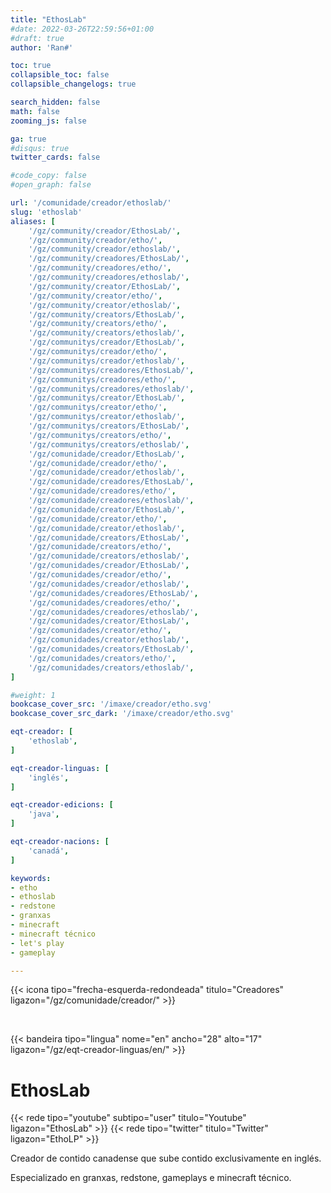 ```yaml
---
title: "EthosLab"
#date: 2022-03-26T22:59:56+01:00
#draft: true
author: 'Ran#'

toc: true
collapsible_toc: false
collapsible_changelogs: true

search_hidden: false
math: false
zooming_js: false

ga: true
#disqus: true
twitter_cards: false

#code_copy: false
#open_graph: false

url: '/comunidade/creador/ethoslab/'
slug: 'ethoslab'
aliases: [
    '/gz/community/creador/EthosLab/',
    '/gz/community/creador/etho/',
    '/gz/community/creador/ethoslab/',
    '/gz/community/creadores/EthosLab/',
    '/gz/community/creadores/etho/',
    '/gz/community/creadores/ethoslab/',
    '/gz/community/creator/EthosLab/',
    '/gz/community/creator/etho/',
    '/gz/community/creator/ethoslab/',
    '/gz/community/creators/EthosLab/',
    '/gz/community/creators/etho/',
    '/gz/community/creators/ethoslab/',
    '/gz/communitys/creador/EthosLab/',
    '/gz/communitys/creador/etho/',
    '/gz/communitys/creador/ethoslab/',
    '/gz/communitys/creadores/EthosLab/',
    '/gz/communitys/creadores/etho/',
    '/gz/communitys/creadores/ethoslab/',
    '/gz/communitys/creator/EthosLab/',
    '/gz/communitys/creator/etho/',
    '/gz/communitys/creator/ethoslab/',
    '/gz/communitys/creators/EthosLab/',
    '/gz/communitys/creators/etho/',
    '/gz/communitys/creators/ethoslab/',
    '/gz/comunidade/creador/EthosLab/',
    '/gz/comunidade/creador/etho/',
    '/gz/comunidade/creador/ethoslab/',
    '/gz/comunidade/creadores/EthosLab/',
    '/gz/comunidade/creadores/etho/',
    '/gz/comunidade/creadores/ethoslab/',
    '/gz/comunidade/creator/EthosLab/',
    '/gz/comunidade/creator/etho/',
    '/gz/comunidade/creator/ethoslab/',
    '/gz/comunidade/creators/EthosLab/',
    '/gz/comunidade/creators/etho/',
    '/gz/comunidade/creators/ethoslab/',
    '/gz/comunidades/creador/EthosLab/',
    '/gz/comunidades/creador/etho/',
    '/gz/comunidades/creador/ethoslab/',
    '/gz/comunidades/creadores/EthosLab/',
    '/gz/comunidades/creadores/etho/',
    '/gz/comunidades/creadores/ethoslab/',
    '/gz/comunidades/creator/EthosLab/',
    '/gz/comunidades/creator/etho/',
    '/gz/comunidades/creator/ethoslab/',
    '/gz/comunidades/creators/EthosLab/',
    '/gz/comunidades/creators/etho/',
    '/gz/comunidades/creators/ethoslab/',
]

#weight: 1
bookcase_cover_src: '/imaxe/creador/etho.svg'
bookcase_cover_src_dark: '/imaxe/creador/etho.svg'

eqt-creador: [
    'ethoslab',
]

eqt-creador-linguas: [
    'inglés',
]

eqt-creador-edicions: [
    'java',
]

eqt-creador-nacions: [
    'canadá',
]

keywords:
- etho
- ethoslab
- redstone
- granxas
- minecraft
- minecraft técnico
- let's play
- gameplay

---
```


{{< icona tipo="frecha-esquerda-redondeada" titulo="Creadores" ligazon="/gz/comunidade/creador/" >}}

<br>

{{< bandeira tipo="lingua" nome="en" ancho="28" alto="17" ligazon="/gz/eqt-creador-linguas/en/" >}}

# EthosLab

{{< rede tipo="youtube" subtipo="user" titulo="Youtube" ligazon="EthosLab" >}}
{{< rede tipo="twitter" titulo="Twitter" ligazon="EthoLP" >}}

Creador de contido canadense que sube contido exclusivamente en inglés.

Especializado en granxas, redstone, gameplays e minecraft técnico.
